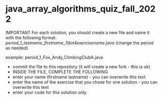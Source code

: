 # java_array_algorithms_quiz_fall_2022

IMPORTANT
For each solution, you should create a new file and name it with the following format:
    *period_1_lastname_firstname_7dot4exercisename.java* (change the period as needed)

example: period_1_Fox_Andy_ClimbingClubA.java

- commit the file to this repository (it will create a new fork - this is ok)
- INSIDE THE FILE, COMPLETE THE FOLLOWING
- enter your name (firstname lastname) - you can overwrite this text
- enter the name of the exercise that you chose for one solution - you can overwrite this text
- enter your code for this solution only
